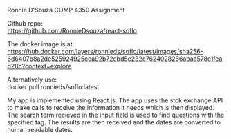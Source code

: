 Ronnie D'Souza
COMP 4350 Assignment

Github repo:  
https://github.com/RonnieDsouza/react-soflo

The docker image is at:  
https://hub.docker.com/layers/ronnieds/soflo/latest/images/sha256-6d6407b8a2de525924925cea92b72ebd5e232c7624028266abaa578e1fead28c?context=explore

Alternatively use:  
docker pull ronnieds/soflo:latest

My app is implemented using React.js. 
The app uses the stck exchange API to make calls to receive the information it needs which is then displayed. 
The search term recieved in the input field is used to find questions with the specified tag. 
The results are then received and the dates are converted to human readable dates. 

